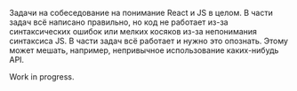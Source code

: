 Задачи на собеседование на понимание React и JS в целом. В части задач всё написано правильно, но код не работает из-за синтаксических ошибок или мелких косяков из-за непонимания синтаксиса JS. В части задач всё работает и нужно это опознать. Этому может мешать, например, непривычное использование каких-нибудь API.

Work in progress.
